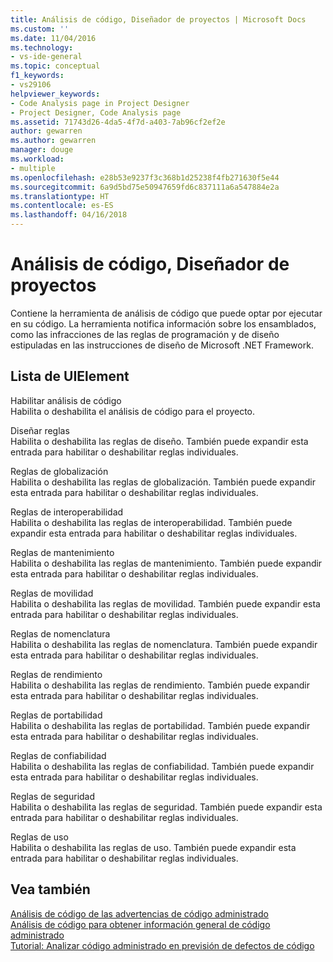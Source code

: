 ```yaml
---
title: Análisis de código, Diseñador de proyectos | Microsoft Docs
ms.custom: ''
ms.date: 11/04/2016
ms.technology:
- vs-ide-general
ms.topic: conceptual
f1_keywords:
- vs29106
helpviewer_keywords:
- Code Analysis page in Project Designer
- Project Designer, Code Analysis page
ms.assetid: 71743d26-4da5-4f7d-a403-7ab96cf2ef2e
author: gewarren
ms.author: gewarren
manager: douge
ms.workload:
- multiple
ms.openlocfilehash: e28b53e9237f3c368b1d25238f4fb271630f5e44
ms.sourcegitcommit: 6a9d5bd75e50947659fd6c837111a6a547884e2a
ms.translationtype: HT
ms.contentlocale: es-ES
ms.lasthandoff: 04/16/2018
---
```

# <a name="code-analysis-project-designer"></a>Análisis de código, Diseñador de proyectos
Contiene la herramienta de análisis de código que puede optar por ejecutar en su código. La herramienta notifica información sobre los ensamblados, como las infracciones de las reglas de programación y de diseño estipuladas en las instrucciones de diseño de Microsoft .NET Framework.  
  
## <a name="uielement-list"></a>Lista de UIElement  
 Habilitar análisis de código  
 Habilita o deshabilita el análisis de código para el proyecto.  
  
 Diseñar reglas  
 Habilita o deshabilita las reglas de diseño. También puede expandir esta entrada para habilitar o deshabilitar reglas individuales.  
  
 Reglas de globalización  
 Habilita o deshabilita las reglas de globalización. También puede expandir esta entrada para habilitar o deshabilitar reglas individuales.  
  
 Reglas de interoperabilidad  
 Habilita o deshabilita las reglas de interoperabilidad. También puede expandir esta entrada para habilitar o deshabilitar reglas individuales.  
  
 Reglas de mantenimiento  
 Habilita o deshabilita las reglas de mantenimiento. También puede expandir esta entrada para habilitar o deshabilitar reglas individuales.  
  
 Reglas de movilidad  
 Habilita o deshabilita las reglas de movilidad. También puede expandir esta entrada para habilitar o deshabilitar reglas individuales.  
  
 Reglas de nomenclatura  
 Habilita o deshabilita las reglas de nomenclatura. También puede expandir esta entrada para habilitar o deshabilitar reglas individuales.  
  
 Reglas de rendimiento  
 Habilita o deshabilita las reglas de rendimiento. También puede expandir esta entrada para habilitar o deshabilitar reglas individuales.  
  
 Reglas de portabilidad  
 Habilita o deshabilita las reglas de portabilidad. También puede expandir esta entrada para habilitar o deshabilitar reglas individuales.  
  
 Reglas de confiabilidad  
 Habilita o deshabilita las reglas de confiabilidad. También puede expandir esta entrada para habilitar o deshabilitar reglas individuales.  
  
 Reglas de seguridad  
 Habilita o deshabilita las reglas de seguridad. También puede expandir esta entrada para habilitar o deshabilitar reglas individuales.  
  
 Reglas de uso  
 Habilita o deshabilita las reglas de uso. También puede expandir esta entrada para habilitar o deshabilitar reglas individuales.  
  
## <a name="see-also"></a>Vea también  
 [Análisis de código de las advertencias de código administrado](../../code-quality/code-analysis-for-managed-code-warnings.md)   
 [Análisis de código para obtener información general de código administrado](../../code-quality/code-analysis-for-managed-code-overview.md)   
 [Tutorial: Analizar código administrado en previsión de defectos de código](../../code-quality/walkthrough-analyzing-managed-code-for-code-defects.md)